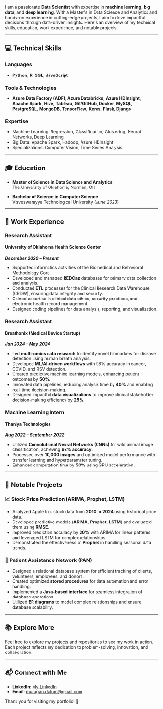 

 I am a passionate **Data Scientist** with expertise in **machine learning**, **big data**, and **deep learning**. With a Master's in Data Science and Analytics and hands-on experience in cutting-edge projects, I aim to drive impactful decisions through data-driven insights. Here's an overview of my technical skills, education, work experience, and notable projects.

---

## 💻 Technical Skills

### Languages
- **Python**, **R**, **SQL**, **JavaScript**

### Tools & Technologies
- **Azure Data Factory (ADF)**, **Azure Databricks**, **Azure HDInsight**, **Apache Spark**, **Hive**, **Tableau**, **Git/GitHub**, **Docker**, **MySQL**, **PostgreSQL**, **MongoDB**, **TensorFlow**, **Keras**, **Flask**, **Django**

### Expertise
- Machine Learning: Regression, Classification, Clustering, Neural Networks, Deep Learning
- Big Data: Apache Spark, Hadoop, Azure HDInsight
- Specializations: Computer Vision, Time Series Analysis

---

## 🎓 Education

- **Master of Science in Data Science and Analytics**  
  The University of Oklahoma, Norman, OK

- **Bachelor of Science in Computer Science**  
  Visveswarayya Technological University (_June 2023_)

---

## 💼 Work Experience

### **Research Assistant**  
#### University of Oklahoma Health Science Center  
**_December 2020 – Present_**
- Supported informatics activities of the Biomedical and Behavioral Methodology Core.
- Developed and managed **REDCap** databases for primary data collection and analysis.
- Conducted **ETL** processes for the Clinical Research Data Warehouse (CRDW), ensuring data integrity and security.
- Gained expertise in clinical data ethics, security practices, and electronic health record management.
- Designed coding pipelines for data analysis, reporting, and visualization.

### **Research Assistant**  
#### Breathonix (Medical Device Startup)  
**_Jan 2024 – May 2024_**
- Led **multi-omics data research** to identify novel biomarkers for disease detection using human breath analysis.
- Developed **ML/AI-driven workflows** with 98% accuracy in cancer, COVID, and RSV detection.
- Created predictive machine learning models, enhancing patient outcomes by **50%**.
- Innovated data pipelines, reducing analysis time by **40%** and enabling real-time decision-making.
- Designed impactful **data visualizations** to improve clinical stakeholder decision-making efficiency by **25%**.

### **Machine Learning Intern**  
#### Thaniya Technologies  
**_Aug 2022 – September 2022_**
- Utilized **Convolutional Neural Networks (CNNs)** for wild animal image classification, achieving **92% accuracy**.
- Processed over **10,000 images** and optimized model performance with transfer learning and hyperparameter tuning.
- Enhanced computation time by **50%** using GPU acceleration.

---

## 🌟 Notable Projects

### **📈 Stock Price Prediction (ARIMA, Prophet, LSTM)**
- Analyzed Apple Inc. stock data from **2010 to 2024** using historical price data.
- Developed predictive models (**ARIMA**, **Prophet**, **LSTM**) and evaluated them using **RMSE**.
- Improved prediction accuracy by **30%** with ARIMA for linear patterns and leveraged LSTM for complex relationships.
- Demonstrated the effectiveness of **Prophet** in handling seasonal data trends.

### **🏥 Patient Assistance Network (PAN)**
- Designed a relational database system for efficient tracking of clients, volunteers, employees, and donors.
- Created optimized **stored procedures** for data automation and error handling.
- Implemented a **Java-based interface** for seamless integration of database operations.
- Utilized **ER diagrams** to model complex relationships and ensure database scalability.

---

## 📚 Explore More
Feel free to explore my projects and repositories to see my work in action. Each project reflects my dedication to problem-solving, innovation, and collaboration.

---

## 📬 Connect with Me
- **LinkedIn**: [My LinkedIn](https://www.linkedin.com/in/vignesh-murugan-791347103/)
- **Email**: [murugan.datum@gmail.com](mailto:murugan.datum@gmail.com)

Thank you for visiting my portfolio! 🌟
